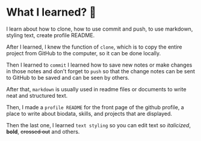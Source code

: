 #  What I learned? 🫣 #

I learn about how to clone, how to use commit and push, to use markdown, styling text, create profile README.

After I learned, I knew the function of `clone`, which is to copy the entire project from GitHub to the computer, so it can be done locally.

Then I learned to `commit` I learned how to save new notes or make changes in those notes and don't forget to `push` so that the change notes can be sent to GitHub to be saved and can be seen by others.

After that, `markdown` is usually used in readme files or documents to write neat and structured text.

Then, I made a `profile README` for the front page of the github profile, a place to write about biodata, skills, and projects that are displayed.

Then the last one, I learned `text styling` so you can edit text so *italicized*, **bold**, ~~crossed out~~ and others.